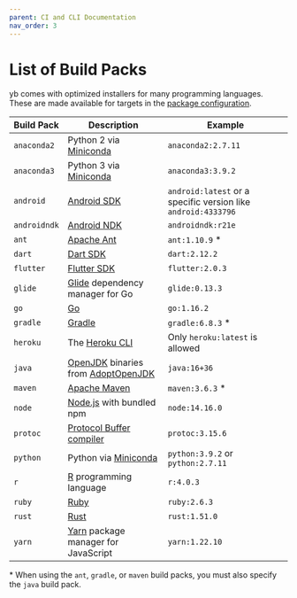 ```yaml
---
parent: CI and CLI Documentation
nav_order: 3
---
```


# List of Build Packs

yb comes with optimized installers for many programming languages. These are
made available for targets in the [package configuration](configuration.md).

| Build Pack   | Description                                | Example            |
| ------------ | ------------------------------------------ | ------------------ |
| `anaconda2`  | Python 2 via [Miniconda][]                 | `anaconda2:2.7.11` |
| `anaconda3`  | Python 3 via [Miniconda][]                 | `anaconda3:3.9.2`  |
| `android`    | [Android SDK][]                            | `android:latest` or a specific version like `android:4333796` |
| `androidndk` | [Android NDK][]                            | `androidndk:r21e`  |
| `ant`        | [Apache Ant][]                             | `ant:1.10.9` \*    |
| `dart`       | [Dart SDK][]                               | `dart:2.12.2`      |
| `flutter`    | [Flutter SDK][]                            | `flutter:2.0.3`    |
| `glide`      | [Glide][] dependency manager for Go        | `glide:0.13.3`     |
| `go`         | [Go][]                                     | `go:1.16.2`        |
| `gradle`     | [Gradle][]                                 | `gradle:6.8.3` \*  |
| `heroku`     | The [Heroku CLI][]                         | Only `heroku:latest` is allowed |
| `java`       | [OpenJDK][] binaries from [AdoptOpenJDK][] | `java:16+36`       |
| `maven`      | [Apache Maven][]                           | `maven:3.6.3` \*   |
| `node`       | [Node.js][] with bundled npm               | `node:14.16.0`     |
| `protoc`     | [Protocol Buffer compiler][]               | `protoc:3.15.6`    |
| `python`     | Python via [Miniconda][]                   | `python:3.9.2` or `python:2.7.11` |
| `r`          | [R][] programming language                 | `r:4.0.3`          |
| `ruby`       | [Ruby][]                                   | `ruby:2.6.3`       |
| `rust`       | [Rust][]                                   | `rust:1.51.0`      |
| `yarn`       | [Yarn][] package manager for JavaScript    | `yarn:1.22.10`     |

\* When using the `ant`, `gradle`, or `maven` build packs, you must also specify
the `java` build pack.

[AdoptOpenJDK]: https://adoptopenjdk.net/
[Android NDK]: https://developer.android.com/ndk/downloads
[Android SDK]: https://developer.android.com/studio/releases/sdk-tools
[Apache Ant]: https://ant.apache.org/
[Apache Maven]: https://maven.apache.org/download.cgi
[Dart SDK]: https://dart.dev/get-dart
[Flutter SDK]: https://flutter.dev/docs/get-started/install
[Glide]: https://github.com/Masterminds/glide
[Go]: https://golang.org/dl/
[Gradle]: https://gradle.org/install/
[Heroku CLI]: https://devcenter.heroku.com/articles/heroku-cli
[Miniconda]: https://docs.conda.io/en/latest/miniconda.html
[Node.js]: https://nodejs.org/
[OpenJDK]: https://openjdk.java.net/
[Protocol Buffer compiler]: https://github.com/protocolbuffers/protobuf/releases
[R]: https://www.r-project.org/
[Ruby]: https://www.ruby-lang.org/en/downloads/
[Rust]: https://github.com/rust-lang/rust/blob/master/RELEASES.md
[Yarn]: https://github.com/yarnpkg/yarn/releases
